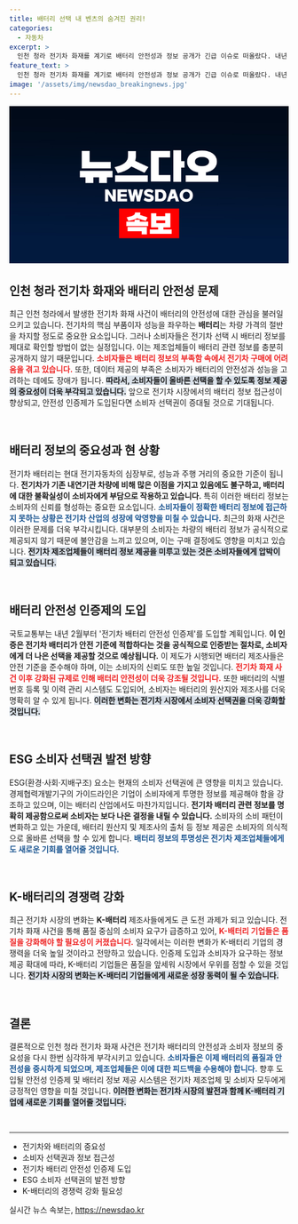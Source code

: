 ```yaml
---
title: 배터리 선택 내 벤츠의 숨겨진 권리!
categories:
  - 자동차
excerpt: >
  인천 청라 전기차 화재를 계기로 배터리 안전성과 정보 공개가 긴급 이슈로 떠올랐다. 내년 2월 시행될 전기차 배터리 안전성 인증제는 소비자 선택권을 강화하고, K-배터리의 품질 경쟁력을 높일 전망이다. 클릭해서 더 알아보세요!
feature_text: >
  인천 청라 전기차 화재를 계기로 배터리 안전성과 정보 공개가 긴급 이슈로 떠올랐다. 내년 2월 시행될 전기차 배터리 안전성 인증제는 소비자 선택권을 강화하고, K-배터리의 품질 경쟁력을 높일 전망이다. 클릭해서 더 알아보세요!
image: '/assets/img/newsdao_breakingnews.jpg'
---
```


<p><img src="/assets/img/newsdao_breakingnews.jpg" alt="ranknews 속보" /></p>

<h2 data-ke-size="size26">인천 청라 전기차 화재와 배터리 안전성 문제</h2>

<p data-ke-size="size16">최근 인천 청라에서 발생한 전기차 화재 사건이 배터리의 안전성에 대한 관심을 불러일으키고 있습니다. 전기차의 핵심 부품이자 성능을 좌우하는 <b>배터리</b>는 차량 가격의 절반을 차지할 정도로 중요한 요소입니다. 그러나 소비자들은 전기차 선택 시 배터리 정보를 제대로 확인할 방법이 없는 실정입니다. 이는 제조업체들이 배터리 관련 정보를 충분히 공개하지 않기 때문입니다. <b><span style="color: #ee2323;">소비자들은 배터리 정보의 부족함 속에서 전기차 구매에 어려움을 겪고 있습니다.</span></b> 또한, 데이터 제공의 부족은 소비자가 배터리의 안전성과 성능을 고려하는 데에도 장애가 됩니다. <b><span style="background-color: #21538527;">따라서, 소비자들이 올바른 선택을 할 수 있도록 정보 제공의 중요성이 더욱 부각되고 있습니다.</span></b> 앞으로 전기차 시장에서의 배터리 정보 접근성이 향상되고, 안전성 인증제가 도입된다면 소비자 선택권이 증대될 것으로 기대됩니다.</p>

<p data-ke-size="size16">&nbsp;</p>

<h2 data-ke-size="size26">배터리 정보의 중요성과 현 상황</h2>

<p data-ke-size="size16">전기차 배터리는 현대 전기자동차의 심장부로, 성능과 주행 거리의 중요한 기준이 됩니다. <b>전기차가 기존 내연기관 차량에 비해 많은 이점을 가지고 있음에도 불구하고, 배터리에 대한 불확실성이 소비자에게 부담으로 작용하고 있습니다.</b> 특히 이러한 배터리 정보는 소비자의 신뢰를 형성하는 중요한 요소입니다. <b><span style="color: #1a5490;">소비자들이 정확한 배터리 정보에 접근하지 못하는 상황은 전기차 산업의 성장에 악영향을 미칠 수 있습니다.</span></b> 최근의 화재 사건은 이러한 문제를 더욱 부각시킵니다. 대부분의 소비자는 차량의 배터리 정보가 공식적으로 제공되지 않기 때문에 불안감을 느끼고 있으며, 이는 구매 결정에도 영향을 미치고 있습니다. <b><span style="background-color: #21538527;">전기차 제조업체들이 배터리 정보 제공을 미루고 있는 것은 소비자들에게 압박이 되고 있습니다.</span></b></p>

<p data-ke-size="size16">&nbsp;</p>

<h2 data-ke-size="size26">배터리 안전성 인증제의 도입</h2>

<p data-ke-size="size16">국토교통부는 내년 2월부터 '전기차 배터리 안전성 인증제'를 도입할 계획입니다. <b>이 인증은 전기차 배터리가 안전 기준에 적합하다는 것을 공식적으로 인증받는 절차로, 소비자에게 더 나은 선택을 제공할 것으로 예상됩니다.</b> 이 제도가 시행되면 배터리 제조사들은 안전 기준을 준수해야 하며, 이는 소비자의 신뢰도 또한 높일 것입니다. <b><span style="color: #ee2323;">전기차 화재 사건 이후 강화된 규제로 인해 배터리 안전성이 더욱 강조될 것입니다.</span></b> 또한 배터리의 식별번호 등록 및 이력 관리 시스템도 도입되어, 소비자는 배터리의 원산지와 제조사를 더욱 명확히 알 수 있게 됩니다. <b><span style="background-color: #21538527;">이러한 변화는 전기차 시장에서 소비자 선택권을 더욱 강화할 것입니다.</span></b></p>

<p data-ke-size="size16">&nbsp;</p>

<h2 data-ke-size="size26">ESG 소비자 선택권 발전 방향</h2>

<p data-ke-size="size16">ESG(환경·사회·지배구조) 요소는 현재의 소비자 선택권에 큰 영향을 미치고 있습니다. 경제협력개발기구의 가이드라인은 기업이 소비자에게 투명한 정보를 제공해야 함을 강조하고 있으며, 이는 배터리 산업에서도 마찬가지입니다. <b>전기차 배터리 관련 정보를 명확히 제공함으로써 소비자는 보다 나은 결정을 내릴 수 있습니다.</b> 소비자의 소비 패턴이 변화하고 있는 가운데, 배터리 원산지 및 제조사의 출처 등 정보 제공은 소비자의 의식적으로 올바른 선택을 할 수 있게 합니다. <b><span style="color: #1a5490;">배터리 정보의 투명성은 전기차 제조업체들에게도 새로운 기회를 열어줄 것입니다.</span></b></p>

<p data-ke-size="size16">&nbsp;</p>

<h2 data-ke-size="size26">K-배터리의 경쟁력 강화</h2>

<p data-ke-size="size16">최근 전기차 시장의 변화는 <b>K-배터리</b> 제조사들에게도 큰 도전 과제가 되고 있습니다. 전기차 화재 사건을 통해 품질 중심의 소비자 요구가 급증하고 있어, <b><span style="color: #ee2323;">K-배터리 기업들은 품질을 강화해야 할 필요성이 커졌습니다.</span></b> 일각에서는 이러한 변화가 K-배터리 기업의 경쟁력을 더욱 높일 것이라고 전망하고 있습니다. 인증제 도입과 소비자가 요구하는 정보 제공 확대에 따라, K-배터리 기업들은 품질을 앞세워 시장에서 우위를 점할 수 있을 것입니다. <b><span style="background-color: #21538527;">전기차 시장의 변화는 K-배터리 기업들에게 새로운 성장 동력이 될 수 있습니다.</span></b></p>

<p data-ke-size="size16">&nbsp;</p>

<h2 data-ke-size="size26">결론</h2>

<p data-ke-size="size16">결론적으로 인천 청라 전기차 화재 사건은 전기차 배터리의 안전성과 소비자 정보의 중요성을 다시 한번 심각하게 부각시키고 있습니다. <b><span style="color: #1a5490;">소비자들은 이제 배터리의 품질과 안전성을 중시하게 되었으며, 제조업체들은 이에 대한 피드백을 수용해야 합니다.</span></b> 향후 도입될 안전성 인증제 및 배터리 정보 제공 시스템은 전기차 제조업체 및 소비자 모두에게 긍정적인 영향을 미칠 것입니다. <b><span style="background-color: #21538527;">이러한 변화는 전기차 시장의 발전과 함께 K-배터리 기업에 새로운 기회를 열어줄 것입니다.</span></b></p>

<p data-ke-size="size16">&nbsp;</p>

<hr>

<ul>
<li>전기차와 배터리의 중요성</li>
<li>소비자 선택권과 정보 접근성</li>
<li>전기차 배터리 안전성 인증제 도입</li>
<li>ESG 소비자 선택권의 발전 방향</li>
<li>K-배터리의 경쟁력 강화 필요성</li>
</ul>
실시간 뉴스 속보는, <a href="https://newsdao.kr" rel="dofollow">https://newsdao.kr</a>


